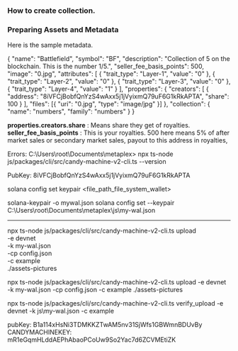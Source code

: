 ### How to create collection.

### Preparing Assets and Metadata

Here is the sample metadata.

{
"name": "Battlefield",
"symbol": "BF",
"description": "Collection of 5 on the blockchain. This is the number 1/5.",
"seller_fee_basis_points": 500,
"image": "0.jpg",
"attributes": [
{ "trait_type": "Layer-1", "value": "0" },
{ "trait_type": "Layer-2", "value": "0" },
{ "trait_type": "Layer-3", "value": "0" },
{ "trait_type": "Layer-4", "value": "1" }
],
"properties": {
"creators": [
{ "address": "8iVFCjBobfQnYzS4wAxx5j1jVyixmQ79uF6G1kRkAPTA", "share": 100 }
],
"files": [{ "uri": "0.jpg", "type": "image/jpg" }]
},
"collection": { "name": "numbers", "family": "numbers" }
}

**properties.creators.share** : Means share they get of royalties.
**seller_fee_basis_points** : This is your royalties. 500 here means 5% of after market sales or secondary market sales,
payout to this address in royalties,



Errors:
 C:\Users\root\Documents\metaplex> npx ts-node js/packages/cli/src/candy-machine-v2-cli.ts --version

 PubKey: 8iVFCjBobfQnYzS4wAxx5j1jVyixmQ79uF6G1kRkAPTA

 solana config set keypair <file_path_file_system_wallet>

solana-keypair -o mywal.json
 solana config set --keypair C:\Users\root\Documents\metaplex\js\my-wal.json

 ----

 npx ts-node js/packages/cli/src/candy-machine-v2-cli.ts upload \
    -e devnet \
    -k my-wal.json \
    -cp config.json \
    -c example \
    ./assets-pictures


npx ts-node js/packages/cli/src/candy-machine-v2-cli.ts upload  -e devnet  -k my-wal.json  -cp config.json -c example ./assets-pictures



npx ts-node js/packages/cli/src/candy-machine-v2-cli.ts verify_upload -e devnet -k js\my-wal.json -c example


pubKey: B1a114xHsNi3TDMKKZTwAM5nv31SjWfs1GBWmnBDUvBy
CANDYMACHINEKEY: mR1eGqmHLddAEPhAbaoPCoUw9So2Yac7d6ZCVMEtiZK